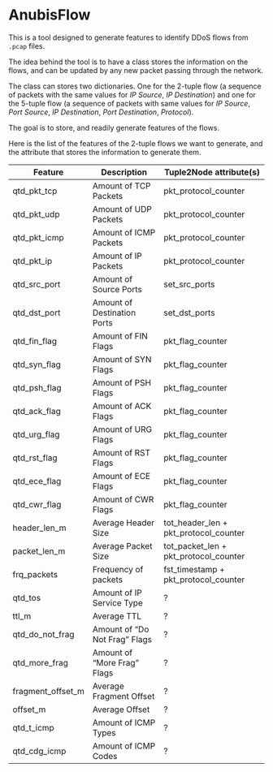 # AnubisFlow

This is a tool designed to generate features to identify DDoS flows from `.pcap` files.

The idea behind the tool is to have a class stores the information on the flows, and can be updated by any new packet passing through the network.

The class can stores two dictionaries. One for the 2-tuple flow (a sequence of packets with the same values for _IP Source_, _IP Destination_) and one for the 5-tuple flow (a sequence of packets with same values for _IP Source_, _Port Source_, _IP Destination_, _Port Destination_, _Protocol_).

The goal is to store, and readily generate features of the flows.

Here is the list of the features of the 2-tuple flows we want to generate, and the attribute that stores the information to generate them.

| Feature | Description | Tuple2Node attribute(s) |
| ------- | ----------- | --------------------- |
| qtd_pkt_tcp | Amount of TCP Packets | pkt_protocol_counter |
| qtd_pkt_udp | Amount of UDP Packets | pkt_protocol_counter |
| qtd_pkt_icmp | Amount of ICMP Packets | pkt_protocol_counter |
| qtd_pkt_ip | Amount of IP Packets | pkt_protocol_counter |
| qtd_src_port | Amount of Source Ports | set_src_ports |
| qtd_dst_port | Amount of Destination Ports | set_dst_ports |
| qtd_fin_flag | Amount of FIN Flags | pkt_flag_counter |
| qtd_syn_flag | Amount of SYN Flags | pkt_flag_counter |
| qtd_psh_flag | Amount of PSH Flags | pkt_flag_counter |
| qtd_ack_flag | Amount of ACK Flags | pkt_flag_counter |
| qtd_urg_flag | Amount of URG Flags | pkt_flag_counter |
| qtd_rst_flag | Amount of RST Flags | pkt_flag_counter |
| qtd_ece_flag | Amount of ECE Flags | pkt_flag_counter |
| qtd_cwr_flag | Amount of CWR Flags | pkt_flag_counter |
| header_len_m | Average Header Size | tot_header_len + pkt_protocol_counter |
| packet_len_m | Average Packet Size | tot_packet_len + pkt_protocol_counter |
| frq_packets | Frequency of packets | fst_timestamp + pkt_protocol_counter |
| qtd_tos | Amount of IP Service Type | ? |
| ttl_m | Average TTL | ? |
| qtd_do_not_frag | Amount of “Do Not Frag” Flags | ? |
| qtd_more_frag | Amount of “More Frag” Flags | ? |
| fragment_offset_m | Average Fragment Offset | ? |
| offset_m | Average Offset | ? |
| qtd_t_icmp | Amount of ICMP Types | ? |
| qtd_cdg_icmp | Amount of ICMP Codes | ? |
